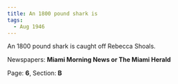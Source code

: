 ```yaml
---  
title: An 1800 pound shark is  
tags:  
  - Aug 1946  
---  
```

  
An 1800 pound shark is caught off Rebecca Shoals.  
  
Newspapers: **Miami Morning News or The Miami Herald**  
  
Page: **6**, Section: **B** 
